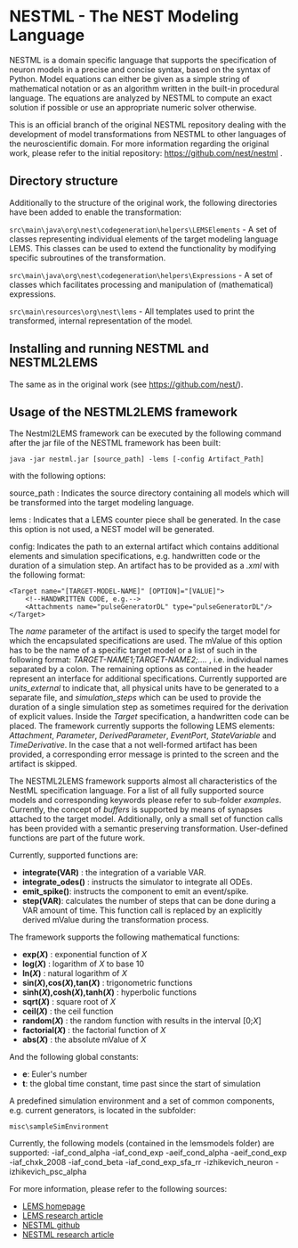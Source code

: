 # NESTML - The NEST Modeling Language

NESTML is a domain specific language that supports the specification of neuron models
in a precise and concise syntax, based on the syntax of Python. Model equations
can either be given as a simple string of mathematical notation or as an algorithm written
in the built-in procedural language. The equations are analyzed by NESTML to compute
an exact solution if possible or use an appropriate numeric solver otherwise.

This is an official branch of the original NESTML repository dealing with the development of model transformations from NESTML to other languages of the neuroscientific domain. For more information regarding the original work, please refer to the initial repository: https://github.com/nest/nestml .

## Directory structure

Additionally to the structure of the original work, the following directories have been added to enable the transformation:

`src\main\java\org\nest\codegeneration\helpers\LEMSElements` - A set of classes representing individual elements of the target modeling language LEMS. This classes can be used to extend the functionality by modifying specific subroutines of the transformation.

`src\main\java\org\nest\codegeneration\helpers\Expressions` - A set of classes which facilitates processing and manipulation of (mathematical) expressions.

`src\main\resources\org\nest\lems` - All templates used to print the transformed, internal representation of the model.

## Installing and running NESTML and NESTML2LEMS

The same as in the original work (see https://github.com/nest/).

## Usage of the NESTML2LEMS framework

The Nestml2LEMS framework can be executed by the following command after the jar file of the NESTML framework has been built:

```
java -jar nestml.jar [source_path] -lems [-config Artifact_Path]
```

with the following options:
 
source_path : Indicates the source directory containing all models which will be transformed into the target modeling language.

lems : Indicates that a LEMS counter piece shall be generated. In the case this option is not used, a NEST model will be generated. 
                    
config: Indicates the path to an external artifact which contains additional elements and simulation specifications, e.g. handwritten code or the duration of a simulation step. An artifact has to be provided as a _.xml_ with the following format:

```
<Target name="[TARGET-MODEL-NAME]" [OPTION]="[VALUE]">
    <!--HANDWRITTEN CODE, e.g.-->
    <Attachments name="pulseGeneratorDL" type="pulseGeneratorDL"/>
</Target>    
```                                
The _name_ parameter of the artifact is used to specify the target model for which the encapsulated specifications are used. The mValue of this option has to be the name of a specific target model or a list of such in the following format: _TARGET-NAME1;TARGET-NAME2;...._ , i.e. individual names separated by a colon. The remaining options as contained in the header represent an interface for additional specifications. Currently supported are _units_external_ to indicate that, all physical units have to be generated to a separate file, and _simulation_steps_ which can be used to provide the duration of a single simulation step as sometimes required for the derivation of explicit values. Inside the _Target_ specification, a handwritten code can be placed. The framework currently supports the following LEMS elements: _Attachment_, _Parameter_, _DerivedParameter_, _EventPort_, _StateVariable_ and _TimeDerivative_. In the case that a not well-formed artifact has been provided, a corresponding error message is printed to the screen and the artifact is skipped.
                                    
The NESTML2LEMS framework supports almost all characteristics of the NestML specification language. For a list of all fully supported source models and corresponding keywords please refer to sub-folder _examples_. Currently, the concept of _buffers_ is supported by means of synapses attached to the target model. Additionally, only a small set of function calls has been provided with a semantic preserving transformation. User-defined functions are part of the future work.

Currently, supported functions are:

- **integrate(VAR)** : the integration of a variable VAR.
- **integrate_odes()** : instructs the simulator to integrate all ODEs. 
- **emit_spike()**: instructs the component to emit an event/spike.
- **step(VAR)**: calculates the number of steps that can be done during a VAR amount of time. This function call is replaced by an explicitly derived mValue during the transformation process.

The framework supports the following mathematical functions:

- **exp(_X_)** : exponential function of _X_
- **log(_X_)** : logarithm of _X_ to base 10 
- **ln(_X_)** : natural logarithm of _X_
- **sin(_X_),cos(_X_),tan(_X_)** : trigonometric functions
- **sinh(_X_),cosh(_X_),tanh(_X_)** : hyperbolic functions 
- **sqrt(_X_)** : square root of _X_
- **ceil(_X_)** : the ceil function
- **random(_X_)** : the random function with results in the interval [0;_X_]
- **factorial(_X_)** : the factorial function of _X_
- **abs(_X_)** : the absolute mValue of _X_

And the following global constants:

- **e**: Euler's number
- **t**: the global time constant, time past since the start of simulation

A predefined simulation environment and a set of common components, e.g. current generators, is located in the subfolder:  

`misc\sampleSimEnvironment` 

Currently, the following models (contained in the lemsmodels folder) are supported:
-iaf\_cond\_alpha
-iaf\_cond\_exp
-aeif\_cond\_alpha
-aeif_cond_exp
-iaf\_chxk\_2008 
-iaf\_cond\_beta
-iaf\_cond\_exp\_sfa\_rr
-izhikevich\_neuron
-izhikevich\_psc\_alpha




For more information, please refer to the following sources:

* [LEMS homepage](http://lems.github.io/LEMS)
* [LEMS research article](http://journal.frontiersin.org/article/10.3389/fninf.2014.00079/full)
* [NESTML github](https://github.com/nest/nestml)
* [NESTML research article](http://www.nest-initiative.org/publications/Plotnikov2016.pdf)
